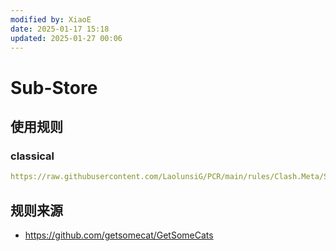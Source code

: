 ```yaml
---
modified by: XiaoE
date: 2025-01-17 15:18
updated: 2025-01-27 00:06
---
```

# Sub-Store

## 使用规则

### classical
```yaml
https://raw.githubusercontent.com/LaolunsiG/PCR/main/rules/Clash.Meta/Sub-Store/Sub-Store-Classical.yaml
```

## 规则来源
- https://github.com/getsomecat/GetSomeCats
